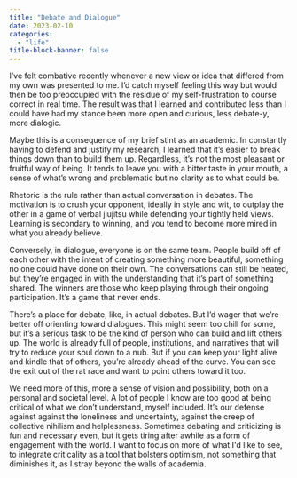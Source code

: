 ```yaml
---
title: "Debate and Dialogue"
date: 2023-02-10
categories:
  - "life"
title-block-banner: false
---
```


I’ve felt combative recently whenever a new view or idea that differed from my own was presented to me. I’d catch myself feeling this way but would then be too preoccupied with the residue of my self-frustration to course correct in real time. The result was that I learned and contributed less than I could have had my stance been more open and curious, less debate-y, more dialogic.

Maybe this is a consequence of my brief stint as an academic. In constantly having to defend and justify my research, I learned that it’s easier to break things down than to build them up. Regardless, it’s not the most pleasant or fruitful way of being. It tends to leave you with a bitter taste in your mouth, a sense of what’s wrong and problematic but no clarity as to what could be.

Rhetoric is the rule rather than actual conversation in debates. The motivation is to crush your opponent, ideally in style and wit, to outplay the other in a game of verbal jiujitsu while defending your tightly held views. Learning is secondary to winning, and you tend to become more mired in what you already believe.

Conversely, in dialogue, everyone is on the same team. People build off of each other with the intent of creating something more beautiful, something no one could have done on their own. The conversations can still be heated, but they’re engaged in with the understanding that it’s part of something shared. The winners are those who keep playing through their ongoing participation. It’s a game that never ends.

There’s a place for debate, like, in actual debates. But I’d wager that we’re better off orienting toward dialogues. This might seem too chill for some, but it’s a serious task to be the kind of person who can build and lift others up. The world is already full of people, institutions, and narratives that will try to reduce your soul down to a nub. But if you can keep your light alive and kindle that of others, you’re already ahead of the curve. You can see the exit out of the rat race and want to point others toward it too.

We need more of this, more a sense of vision and possibility, both on a personal and societal level. A lot of people I know are too good at being critical of what we don’t understand, myself included. It’s our defense against against the loneliness and uncertainty, against the creep of collective nihilism and helplessness. Sometimes debating and criticizing is fun and necessary even, but it gets tiring after awhile as a form of engagement with the world. I want to focus on more of what I'd like to see, to integrate criticality as a tool that bolsters optimism, not something that diminishes it, as I stray beyond the walls of academia.
